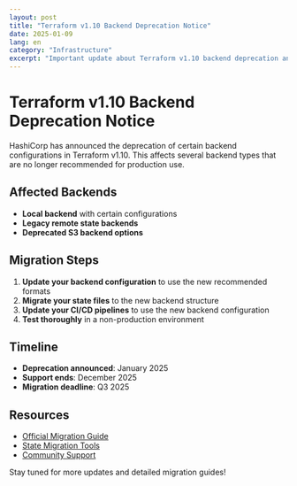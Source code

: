 ```yaml
---
layout: post
title: "Terraform v1.10 Backend Deprecation Notice"
date: 2025-01-09
lang: en
category: "Infrastructure"
excerpt: "Important update about Terraform v1.10 backend deprecation and migration steps."
---
```


# Terraform v1.10 Backend Deprecation Notice

HashiCorp has announced the deprecation of certain backend configurations in Terraform v1.10. This affects several backend types that are no longer recommended for production use.

## Affected Backends

- **Local backend** with certain configurations
- **Legacy remote state backends**
- **Deprecated S3 backend options**

## Migration Steps

1. **Update your backend configuration** to use the new recommended formats
2. **Migrate your state files** to the new backend structure
3. **Update your CI/CD pipelines** to use the new backend configuration
4. **Test thoroughly** in a non-production environment

## Timeline

- **Deprecation announced**: January 2025
- **Support ends**: December 2025
- **Migration deadline**: Q3 2025

## Resources

- [Official Migration Guide](https://terraform.io/docs/backends/)
- [State Migration Tools](https://terraform.io/docs/commands/state/)
- [Community Support](https://discuss.hashicorp.com/)

Stay tuned for more updates and detailed migration guides!
